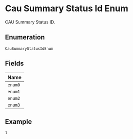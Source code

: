 
# Cau Summary Status Id Enum

CAU Summary Status ID.

## Enumeration

`CauSummaryStatusIdEnum`

## Fields

| Name |
|  --- |
| `enum0` |
| `enum1` |
| `enum2` |
| `enum3` |

## Example

```
1
```

